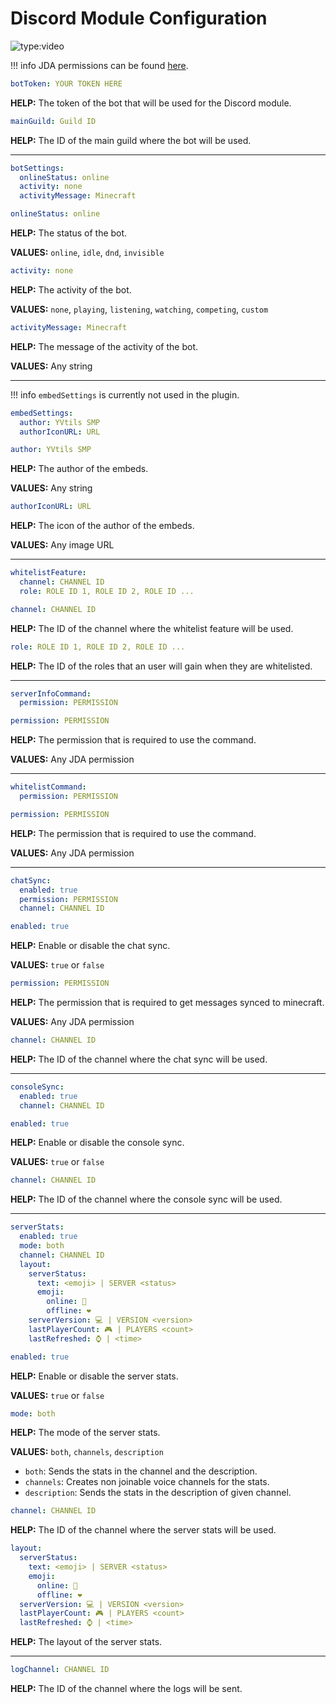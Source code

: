 # Discord Module Configuration

![type:video](https://www.youtube.com/embed/YQiYSjEcdMk)

!!! info
    JDA permissions can be found [here](https://ci.dv8tion.net/job/JDA5/javadoc/net/dv8tion/jda/api/Permission.html).

```yaml
botToken: YOUR TOKEN HERE
```

**HELP:** The token of the bot that will be used for the Discord module.

```yaml
mainGuild: Guild ID
```

**HELP:** The ID of the main guild where the bot will be used.

---

```yaml
botSettings:
  onlineStatus: online
  activity: none
  activityMessage: Minecraft
```

```yaml
onlineStatus: online
```

**HELP:** The status of the bot.

**VALUES:** `online`, `idle`, `dnd`, `invisible`

```yaml
activity: none
```

**HELP:** The activity of the bot.

**VALUES:** `none`, `playing`, `listening`, `watching`, `competing`, `custom`

```yaml
activityMessage: Minecraft
```

**HELP:** The message of the activity of the bot.

**VALUES:** Any string

---

!!! info
    `embedSettings` is currently not used in the plugin.

```yaml
embedSettings:
  author: YVtils SMP
  authorIconURL: URL
```

```yaml
author: YVtils SMP
```

**HELP:** The author of the embeds.

**VALUES:** Any string

```yaml
authorIconURL: URL
```

**HELP:** The icon of the author of the embeds.

**VALUES:** Any image URL

---

```yaml
whitelistFeature:
  channel: CHANNEL ID
  role: ROLE ID 1, ROLE ID 2, ROLE ID ...
```

```yaml
channel: CHANNEL ID
```

**HELP:** The ID of the channel where the whitelist feature will be used.

```yaml
role: ROLE ID 1, ROLE ID 2, ROLE ID ...
```

**HELP:** The ID of the roles that an user will gain when they are whitelisted.

---

```yaml
serverInfoCommand:
  permission: PERMISSION
```

```yaml
permission: PERMISSION
```

**HELP:** The permission that is required to use the command.

**VALUES:** Any JDA permission

---

```yaml
whitelistCommand:
  permission: PERMISSION
```

```yaml
permission: PERMISSION
```

**HELP:** The permission that is required to use the command.

**VALUES:** Any JDA permission

---

```yaml
chatSync:
  enabled: true
  permission: PERMISSION
  channel: CHANNEL ID
```

```yaml
enabled: true
```

**HELP:** Enable or disable the chat sync.

**VALUES:** `true` or `false`

```yaml
permission: PERMISSION
```

**HELP:** The permission that is required to get messages synced to minecraft.

**VALUES:** Any JDA permission

```yaml
channel: CHANNEL ID
```

**HELP:** The ID of the channel where the chat sync will be used.

---

```yaml
consoleSync:
  enabled: true
  channel: CHANNEL ID
```

```yaml
enabled: true
```

**HELP:** Enable or disable the console sync.

**VALUES:** `true` or `false`

```yaml
channel: CHANNEL ID
```

**HELP:** The ID of the channel where the console sync will be used.

---

```yaml
serverStats:
  enabled: true
  mode: both
  channel: CHANNEL ID
  layout:
    serverStatus:
      text: <emoji> | SERVER <status>
      emoji:
        online: 💚
        offline: ❤️
    serverVersion: 💻 | VERSION <version>
    lastPlayerCount: 🎮 | PLAYERS <count>
    lastRefreshed: ⌚ | <time>
```

```yaml
enabled: true
```

**HELP:** Enable or disable the server stats.

**VALUES:** `true` or `false`

```yaml
mode: both
```

**HELP:** The mode of the server stats.

**VALUES:** `both`, `channels`, `description`
- `both`: Sends the stats in the channel and the description.
- `channels`: Creates non joinable voice channels for the stats.
- `description`: Sends the stats in the description of given channel.

```yaml
channel: CHANNEL ID
```

**HELP:** The ID of the channel where the server stats will be used.

```yaml
layout:
  serverStatus:
    text: <emoji> | SERVER <status>
    emoji:
      online: 💚
      offline: ❤️
  serverVersion: 💻 | VERSION <version>
  lastPlayerCount: 🎮 | PLAYERS <count>
  lastRefreshed: ⌚ | <time>
```

**HELP:** The layout of the server stats.

---

```yaml
logChannel: CHANNEL ID
```

**HELP:** The ID of the channel where the logs will be sent.
